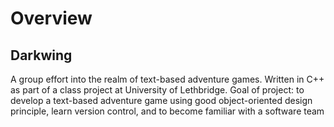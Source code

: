 # Overview
## Darkwing
A group effort into the realm of text-based adventure games.  Written in C++ as part of a class project at University of Lethbridge.  Goal of project: to develop a text-based adventure game using good object-oriented design principle, learn version control, and to become familiar with a software team
